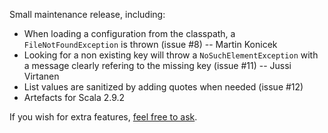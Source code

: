 Small maintenance release, including:

  - When loading a configuration from the classpath, a `FileNotFoundException` is thrown
    (issue #8) -- Martin Konicek
  - Looking for a non existing key will throw a `NoSuchElementException` with a message
    clearly refering to the missing key (issue #11) -- Jussi Virtanen
  - List values are sanitized by adding quotes when needed (issue #12)
  - Artefacts for Scala 2.9.2

If you wish for extra features, [feel free to ask](https://github.com/paradigmatic/Configrity/issues/).
